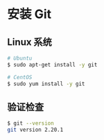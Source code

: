 # 安装 Git

## Linux 系统

```sh
# Ubuntu
$ sudo apt-get install -y git

# CentOS
$ sudo yum install -y git
```

## 验证检查

```sh
$ git --version
git version 2.20.1
```